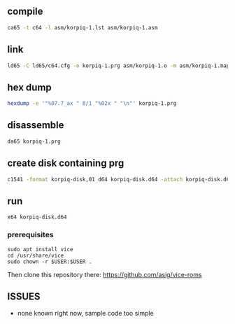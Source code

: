 ## compile

```sh
ca65 -t c64 -l asm/korpiq-1.lst asm/korpiq-1.asm
```

## link

```sh
ld65 -C ld65/c64.cfg -o korpiq-1.prg asm/korpiq-1.o -m asm/korpiq-1.map
```

## hex dump

```sh
hexdump -e '"%07.7_ax " 8/1 "%02x " "\n"' korpiq-1.prg
```

## disassemble

```sh
da65 korpiq-1.prg
```

## create disk containing prg

```sh
c1541 -format korpiq-disk,01 d64 korpiq-disk.d64 -attach korpiq-disk.d64 -write korpiq-1.prg korpiq-1
```

## run

```
x64 korpiq-disk.d64
```

### prerequisites

```
sudo apt install vice
cd /usr/share/vice
sudo chown -r $USER:$USER .
```

Then clone this repository there: https://github.com/asig/vice-roms

## ISSUES

- none known right now, sample code too simple
